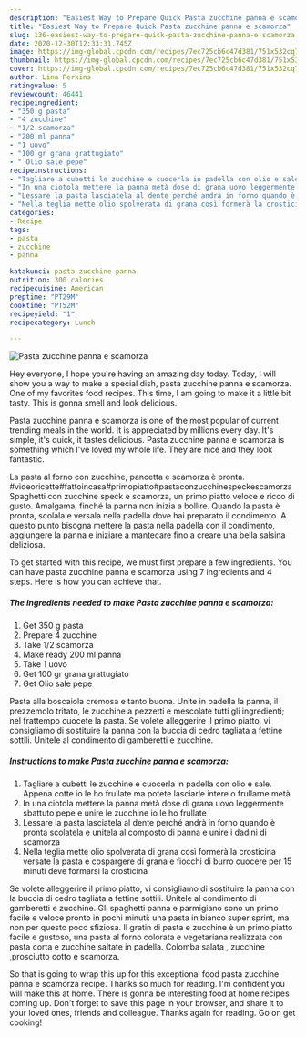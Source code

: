 ```yaml
---
description: "Easiest Way to Prepare Quick Pasta zucchine panna e scamorza"
title: "Easiest Way to Prepare Quick Pasta zucchine panna e scamorza"
slug: 136-easiest-way-to-prepare-quick-pasta-zucchine-panna-e-scamorza
date: 2020-12-30T12:33:31.745Z
image: https://img-global.cpcdn.com/recipes/7ec725cb6c47d381/751x532cq70/pasta-zucchine-panna-e-scamorza-recipe-main-photo.jpg
thumbnail: https://img-global.cpcdn.com/recipes/7ec725cb6c47d381/751x532cq70/pasta-zucchine-panna-e-scamorza-recipe-main-photo.jpg
cover: https://img-global.cpcdn.com/recipes/7ec725cb6c47d381/751x532cq70/pasta-zucchine-panna-e-scamorza-recipe-main-photo.jpg
author: Lina Perkins
ratingvalue: 5
reviewcount: 46441
recipeingredient:
- "350 g pasta"
- "4 zucchine"
- "1/2 scamorza"
- "200 ml panna"
- "1 uovo"
- "100 gr grana grattugiato"
- " Olio sale pepe"
recipeinstructions:
- "Tagliare a cubetti le zucchine e cuocerla in padella con olio e sale. Appena cotte io le ho frullate ma potete lasciarle intere o frullarne metà"
- "In una ciotola mettere la panna metà dose di grana uovo leggermente sbattuto pepe e unire le zucchine io le ho frullate"
- "Lessare la pasta lasciatela al dente perché andrà in forno quando è pronta scolatela e unitela al composto di panna e unire i dadini di scamorza"
- "Nella teglia mette olio spolverata di grana così formerà la crosticina versate la pasta e cospargere di grana e fiocchi di burro cuocere per 15 minuti deve formarsi la crosticina"
categories:
- Recipe
tags:
- pasta
- zucchine
- panna

katakunci: pasta zucchine panna 
nutrition: 300 calories
recipecuisine: American
preptime: "PT29M"
cooktime: "PT52M"
recipeyield: "1"
recipecategory: Lunch

---
```



![Pasta zucchine panna e scamorza](https://img-global.cpcdn.com/recipes/7ec725cb6c47d381/751x532cq70/pasta-zucchine-panna-e-scamorza-recipe-main-photo.jpg)

Hey everyone, I hope you're having an amazing day today. Today, I will show you a way to make a special dish, pasta zucchine panna e scamorza. One of my favorites food recipes. This time, I am going to make it a little bit tasty. This is gonna smell and look delicious.

Pasta zucchine panna e scamorza is one of the most popular of current trending meals in the world. It is appreciated by millions every day. It's simple, it's quick, it tastes delicious. Pasta zucchine panna e scamorza is something which I've loved my whole life. They are nice and they look fantastic.

La pasta al forno con zucchine, pancetta e scamorza è pronta. #videoricette#fattoincasa#primopiatto#pastaconzucchinespeckescamorza Spaghetti con zucchine speck e scamorza, un primo piatto veloce e ricco di gusto. Amalgama, finché la panna non inizia a bollire. Quando la pasta è pronta, scolala e versala nella padella dove hai preparato il condimento. A questo punto bisogna mettere la pasta nella padella con il condimento, aggiungere la panna e iniziare a mantecare fino a creare una bella salsina deliziosa.


To get started with this recipe, we must first prepare a few ingredients. You can have pasta zucchine panna e scamorza using 7 ingredients and 4 steps. Here is how you can achieve that.

<!--inarticleads1-->

##### The ingredients needed to make Pasta zucchine panna e scamorza:

1. Get 350 g pasta
1. Prepare 4 zucchine
1. Take 1/2 scamorza
1. Make ready 200 ml panna
1. Take 1 uovo
1. Get 100 gr grana grattugiato
1. Get  Olio sale pepe


Pasta alla boscaiola cremosa e tanto buona. Unite in padella la panna, il prezzemolo tritato, le zucchine a pezzetti e mescolate tutti gli ingredienti; nel frattempo cuocete la pasta. Se volete alleggerire il primo piatto, vi consigliamo di sostituire la panna con la buccia di cedro tagliata a fettine sottili. Unitele al condimento di gamberetti e zucchine. 

<!--inarticleads2-->

##### Instructions to make Pasta zucchine panna e scamorza:

1. Tagliare a cubetti le zucchine e cuocerla in padella con olio e sale. Appena cotte io le ho frullate ma potete lasciarle intere o frullarne metà
1. In una ciotola mettere la panna metà dose di grana uovo leggermente sbattuto pepe e unire le zucchine io le ho frullate
1. Lessare la pasta lasciatela al dente perché andrà in forno quando è pronta scolatela e unitela al composto di panna e unire i dadini di scamorza
1. Nella teglia mette olio spolverata di grana così formerà la crosticina versate la pasta e cospargere di grana e fiocchi di burro cuocere per 15 minuti deve formarsi la crosticina


Se volete alleggerire il primo piatto, vi consigliamo di sostituire la panna con la buccia di cedro tagliata a fettine sottili. Unitele al condimento di gamberetti e zucchine. Gli spaghetti panna e parmigiano sono un primo facile e veloce pronto in pochi minuti: una pasta in bianco super sprint, ma non per questo poco sfiziosa. Il gratin di pasta e zucchine è un primo piatto facile e gustoso, una pasta al forno colorata e vegetariana realizzata con pasta corta e zucchine saltate in padella. Colomba salata , zucchine ,prosciutto cotto e scamorza. 

So that is going to wrap this up for this exceptional food pasta zucchine panna e scamorza recipe. Thanks so much for reading. I'm confident you will make this at home. There is gonna be interesting food at home recipes coming up. Don't forget to save this page in your browser, and share it to your loved ones, friends and colleague. Thanks again for reading. Go on get cooking!
